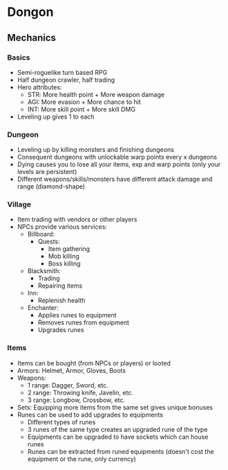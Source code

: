 # Dongon

## Mechanics

### Basics

* Semi-roguelike turn based RPG
* Half dungeon crawler, half trading
* Hero attributes:
	* STR: More health point + More weapon damage
	* AGI: More evasion + More chance to hit
	* INT: More skill point + More skill DMG
* Leveling up gives 1 to each
 


### Dungeon

* Leveling up by killing monsters and finishing dungeons
* Consequent dungeons with unlockable warp points every x dungeons
* Dying causes you to lose all your items, exp and warp points (only your levels are persistent)
* Different weapons/skills/monsters have different attack damage and range (diamond-shape) 

### Village

* Item trading with vendors or other players
* NPCs provide various services:
	* Billboard:
		* Quests:
			* Item gathering
			* Mob killing
			* Boss killing
	* Blacksmith:
		* Trading
		* Repairing items
	* Inn:
		* Replenish health
	* Enchanter:
		* Applies runes to equipment
		* Removes runes from equipment
		* Upgrades runes

### Items

* Items can be bought (from NPCs or players) or looted
* Armors: Helmet, Armor, Gloves, Boots
* Weapons:
	* 1 range: Dagger, Sword, etc.
	* 2 range: Throwing knife, Javelin, etc.
	* 3 range: Longbow, Crossbow, etc.
* Sets: Equipping more items from the same set gives unique bonuses
* Runes can be used to add upgrades to equipments
	* Different types of runes
	* 3 runes of the same type creates an upgraded rune of the type
	* Equipments can be upgraded to have sockets which can house runes
	* Runes can be extracted from runed equipments (doesn't cost the equipment or the rune, only currency)
